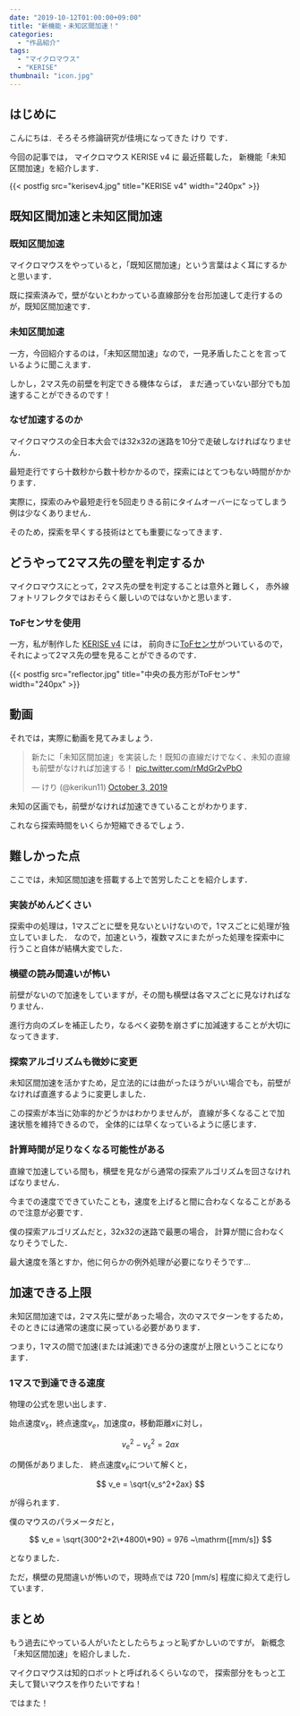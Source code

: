 ```yaml
---
date: "2019-10-12T01:00:00+09:00"
title: "新機能・未知区間加速！"
categories:
  - "作品紹介"
tags:
  - "マイクロマウス"
  - "KERISE"
thumbnail: "icon.jpg"
---
```


## はじめに

こんにちは．そろそろ修論研究が佳境になってきた けり です．

今回の記事では，
マイクロマウス KERISE v4 に
最近搭載した，
新機能「未知区間加速」を紹介します．

<!--more-->

{{< postfig src="kerisev4.jpg" title="KERISE v4" width="240px" >}}

## 既知区間加速と未知区間加速

### 既知区間加速

マイクロマウスをやっていると，「既知区間加速」という言葉はよく耳にするかと思います．

既に探索済みで，壁がないとわかっている直線部分を台形加速して走行するのが，既知区間加速です．

### 未知区間加速

一方，今回紹介するのは，「未知区間加速」なので，一見矛盾したことを言っているように聞こえます．

しかし，2マス先の前壁を判定できる機体ならば，
まだ通っていない部分でも加速することができるのです！

### なぜ加速するのか

マイクロマウスの全日本大会では32x32の迷路を10分で走破しなければなりません．

最短走行ですら十数秒から数十秒かかるので，探索にはとてつもない時間がかかります．

実際に，探索のみや最短走行を5回走りきる前にタイムオーバーになってしまう例は少なくありません．

そのため，探索を早くする技術はとても重要になってきます．

## どうやって2マス先の壁を判定するか

マイクロマウスにとって，2マス先の壁を判定することは意外と難しく，
赤外線フォトリフレクタではおそらく厳しいのではないかと思います．

### ToFセンサを使用

一方，私が制作した [KERISE v4](/posts/2018-05-03-kerise-v4-coming/) には，
前向きに[ToFセンサ](https://www.st.com/ja/imaging-and-photonics-solutions/vl6180x.html)がついているので，
それによって2マス先の壁を見ることができるのです．

{{< postfig src="reflector.jpg" title="中央の長方形がToFセンサ" width="240px" >}}

## 動画

それでは，実際に動画を見てみましょう．

<blockquote class="twitter-tweet"><p lang="ja" dir="ltr">新たに「未知区間加速」を実装した！既知の直線だけでなく、未知の直線も前壁がなければ加速する！ <a href="https://t.co/rMdGr2vPbO">pic.twitter.com/rMdGr2vPbO</a></p>&mdash; けり (@kerikun11) <a href="https://twitter.com/kerikun11/status/1179663382644850689?ref_src=twsrc%5Etfw">October 3, 2019</a></blockquote> <script async src="https://platform.twitter.com/widgets.js" charset="utf-8"></script>

未知の区画でも，前壁がなければ加速できていることがわかります．

これなら探索時間をいくらか短縮できるでしょう．

## 難しかった点

ここでは，未知区間加速を搭載する上で苦労したことを紹介します．

### 実装がめんどくさい

探索中の処理は，1マスごとに壁を見ないといけないので，1マスごとに処理が独立していました．
なので，加速という，複数マスにまたがった処理を探索中に行うこと自体が結構大変でした．

### 横壁の読み間違いが怖い

前壁がないので加速をしていますが，その間も横壁は各マスごとに見なければなりません．

進行方向のズレを補正したり，なるべく姿勢を崩さずに加減速することが大切になってきます．

### 探索アルゴリズムも微妙に変更

未知区間加速を活かすため，足立法的には曲がったほうがいい場合でも，前壁がなければ直進するように変更しました．

この探索が本当に効率的かどうかはわかりませんが，
直線が多くなることで加速状態を維持できるので，
全体的には早くなっているように感じます．

### 計算時間が足りなくなる可能性がある

直線で加速している間も，横壁を見ながら通常の探索アルゴリズムを回さなければなりません．

今までの速度でできていたことも，速度を上げると間に合わなくなることがあるので注意が必要です．

僕の探索アルゴリズムだと，32x32の迷路で最悪の場合，
計算が間に合わなくなりそうでした．

最大速度を落とすか，他に何らかの例外処理が必要になりそうです...

## 加速できる上限

未知区間加速では，2マス先に壁があった場合，次のマスでターンをするため，
そのときには通常の速度に戻っている必要があります．

つまり，1マスの間で加速(または減速)できる分の速度が上限ということになります．

### 1マスで到達できる速度

物理の公式を思い出します．

始点速度$v_s$，終点速度$v_e$，加速度$a$，移動距離$x$に対し，

$$
v_e^2-v_s^2 = 2 a x
$$

の関係がありました．
終点速度$v_e$について解くと，

$$
v_e = \sqrt{v_s^2+2ax}
$$

が得られます．

僕のマウスのパラメータだと，

$$
v_e = \sqrt{300^2+2\*4800\*90} = 976 ~\mathrm{[mm/s]}
$$

となりました．

ただ，横壁の見間違いが怖いので，現時点では 720 [mm/s] 程度に抑えて走行しています．

## まとめ

もう過去にやっている人がいたとしたらちょっと恥ずかしいのですが，
新概念「未知区間加速」を紹介しました．

マイクロマウスは知的ロボットと呼ばれるくらいなので，
探索部分をもっと工夫して賢いマウスを作りたいですね！

ではまた！

<script type="text/x-mathjax-config">
    MathJax.Hub.Config({tex2jax: {inlineMath: [['$','$'], ['\\(','\\)']]}});
</script>
